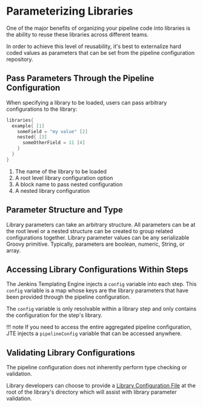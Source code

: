 # Parameterizing Libraries

One of the major benefits of organizing your pipeline code into libraries is the ability to reuse these libraries across different teams.

In order to achieve this level of reusability, it's best to externalize hard coded values as parameters that can be set from the pipeline configuration repository.

## Pass Parameters Through the Pipeline Configuration

When specifying a library to be loaded, users can pass arbitrary configurations to the library:

```groovy
libraries{
  example{ [1]
    someField = "my value" [2]
    nested{ [3]
      someOtherField = 11 [4]
    }
  }
}
```

1. The name of the library to be loaded
2. A root level library configuration option
3. A block name to pass nested configuration
4. A nested library configuration

## Parameter Structure and Type

Library parameters can take an arbitrary structure.
All parameters can be at the root level or a nested structure can be created to group related configurations together.
Library parameter values can be any serializable Groovy primitive. 
Typically, parameters are boolean, numeric, String, or array.

## Accessing Library Configurations Within Steps

The Jenkins Templating Engine injects a `config` variable into each step. This `config` variable is a map whose keys are the library parameters that have been provided through the pipeline configuration.

The `config` variable is only resolvable within a library step and only contains the configuration for the step's library.

!!! note
    If you need to access the entire aggregated pipeline configuration, JTE injects a `pipelineConfig` variable that can be accessed anywhere.


## Validating Library Configurations

The pipeline configuration does not inherently perform type checking or validation. 

Library developers can choose to provide a [Library Configuration File](./library-configuration-file.md) at the root of the library's directory which will assist with library parameter validation.
